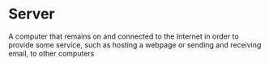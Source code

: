 [Title]: # (Serveur)
[Order]: # (108)

# Server

A computer that remains on and connected to the Internet in order to provide some service, such as hosting a webpage or sending and receiving email, to other computers
